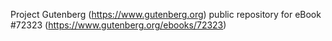 Project Gutenberg (https://www.gutenberg.org) public repository
for eBook #72323 (https://www.gutenberg.org/ebooks/72323)
